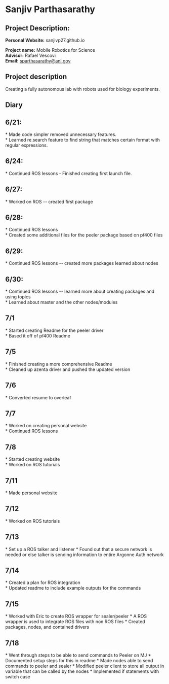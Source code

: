 <h1> Sanjiv Parthasarathy</h1>
<h2> Project Description: </h2>

**Personal Website:** sanjivp27.github.io

**Project name:** Mobile Robotics for Science <br>
**Advisor:** Rafael Vescovi <br>
**Email:** sparthasarathy@anl.gov

## Project description

Creating a fully autonomous lab with robots used for biology experiments. 

<h2> Diary </h2>

<h2> 6/21: </h2>
* Made code simpler removed unnecessary features.<br>
* Learned re.search feature to find string that matches certain format with regular expressions.

<h2>6/24: </h2>
* Continued ROS lessons - Finished creating first launch file.

<h2>6/27: </h2>
* Worked on ROS -- created first package

<h2>6/28: </h2>
* Continued ROS lessons<br>
* Created some additional files for the peeler package based on pf400 files

<h2>6/29: </h2>
* Continued ROS lessons -- created more packages learned about nodes


<h2>6/30: </h2>
* Continued ROS lessons -- learned more about creating packages and using topics<br>
* Learned about master and the other nodes/modules

<h2>7/1 </h2>
* Started creating Readme for the peeler driver <br>
* Based it off of pf400 Readme

<h2> 7/5 </h2>
* Finished creating a more comprehensive Readme <br>
* Cleaned up azenta driver and pushed the updated version 

<h2> 7/6 </h2>
* Converted resume to overleaf <br>

<h2> 7/7 </h2>
* Worked on creating personal website <br>
* Continued ROS lessons

<h2> 7/8 </h2>
* Started creating website <br>
* Worked on ROS tutorials

<h2> 7/11 </h2>
* Made personal website

<h2> 7/12 </h2>
* Worked on ROS tutorials

<h2> 7/13 </h2>
* Set up a ROS talker and listener
* Found out that a secure network is needed or else talker is sending information to entire Argonne Auth network

<h2> 7/14 </h2>
* Created a plan for ROS integration <br>
* Updated readme to include example outputs for the commands

<h2> 7/15 </h2>
* Worked with Eric to create ROS wrapper for sealer/peeler
* A ROS wrapper is used to integrate ROS files with non ROS files
* Created packages, nodes, and contained drivers

<h2> 7/18 </h2>
* Went through steps to be able to send commands to Peeler on MJ
* Documented setup steps for this in readme
* Made nodes able to send commands to peeler and sealer
* Modified peeler client to store all output in variable that can be called by the nodes
* Implemented if statements with switch case
